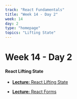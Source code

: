 ```yaml
---
track: "React Fundamentals"
title: "Week 14 - Day 2"
week: 14
day: 2
type: "homepage"
topics: "Lifting State"
---
```


# Week 14 - Day 2

#### React Lifting State

- [**Lecture:** React Lifting State ](/react-fundamentals/week-14/day-2/lecture-materials/react-lifting-state)

<!-- Need starter code here -->

- [**Lecture:** React Forms ](/react-fundamentals/week-14/day-2/lecture-materials/react-handling-events-and-input-flex)

<!-- Need starter code here -->